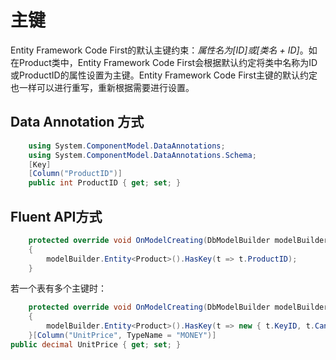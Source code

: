 # 主键

Entity Framework Code First的默认主键约束：*属性名为[ID]或[类名 + ID]*。如在Product类中，Entity Framework Code First会根据默认约定将类中名称为ID或ProductID的属性设置为主键。Entity Framework Code First主键的默认约定也一样可以进行重写，重新根据需要进行设置。

## Data Annotation 方式

```csharp
    using System.ComponentModel.DataAnnotations;
    using System.ComponentModel.DataAnnotations.Schema;
    [Key]
    [Column("ProductID")]
    public int ProductID { get; set; }
```

## Fluent API方式

```csharp
    protected override void OnModelCreating(DbModelBuilder modelBuilder)
    {
        modelBuilder.Entity<Product>().HasKey(t => t.ProductID);
    }
```

若一个表有多个主键时：

```csharp
    protected override void OnModelCreating(DbModelBuilder modelBuilder)
    {
        modelBuilder.Entity<Product>().HasKey(t => new { t.KeyID, t.CandidateID });
    }[Column("UnitPrice", TypeName = "MONEY")]
public decimal UnitPrice { get; set; }
```

